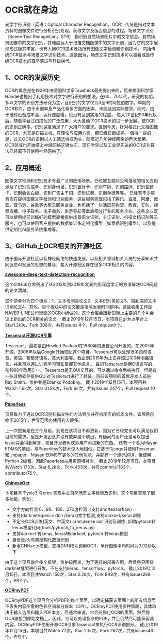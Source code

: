 OCR就在身边
==========

光学字符识别（英语：Optical Character Recognition，OCR）传统是指对文本资料的图像文件进行分析识别处理，获取文字及版面信息的过程。场景文字识别（Scene Text Recognition，STR） 指识别自然场景图片中的文字信息。自然场景图像中的文字识别，其难度远大于扫描文档图像中的文字识别，因为它的文字展现形式极其丰富。也有人用OCR技术泛指所有图像文字检测和识别技术， 包括传统OCR技术与场景文字识别技术。这是因为，场景文字识别技术可以被看成是传统OCR技术的自然演进与升级换代。

1、OCR的发展历史
---------------
OCR的概念是在1929年由德国科学家Tausheck最先提出来的，后来美国科学家Handel也提出了利用技术对文字进行识别的想法。在60、70年代，研究的初期，多以文字的识别方法研究为主，且识别的文字仅为0至9的阿拉伯数字。早期的OCR软件，由于识别率及产品化等多方面的因素，未能达到实际要求。同时，由于硬件设备成本高，运行速度慢，也没有达到实用的程度。
进入20世纪90年代以后，随着平台式扫描仪的广泛应用，大大推动了OCR技术的进一步发展，使OCR的识别正确率、识别速度满足了广大用户的要求。直到今天，针对格式化文档图像的OCR，尤其是扫描文档，在理论与应用方面，都已经日趋成熟。
值得一提的是，过去OCR的识别以人工筛选特征为主，随着近几年神经网络的再次繁荣，OCR领域也开始搭上神经网络这辆快车，现在学界以及工业界先进的OCR识别算法已经离不开使用神经网络了。

2、应用概述
---------------
图像文字检测和识别技术有着广泛的应用场景。已经被互联网公司落地的相关应用涉及了识别快递单、识别身份证、识别银行卡、识别车牌、识别路牌、识别答题卡、识别会议白板、识别广告主干词、识别试卷、识别单据等等。
已经有不少服务商在提供图像文字检测和识别服务，这些服务商既包括了腾讯、百度、阿里、微软、亚马逊、谷歌等大型云服务企业，也包括了一些活跃在物流、教育、安防、视频直播、电子政务、电子商务、旅游导航等垂直细分行业的服务企业。这些企业既可以使用提前训练好的模型直接提供场景图文识别、卡证识别、扫描文档识别等云服务，也可以使用客户提供的数据集训练定制化模型（如票据识别模型），以及提供定制化AI服务系统集成等。

3、GitHub上OCR相关的开源社区
---------------
由于国际开源社区以及神经网络的快速发展，以及相关领域相关人员的分享知识共同促进AI发展的思想的普及，各大开源社区存在很多OCR相关的内容。
  
[**awesome-deep-text-detection-recognition**](https://github.com/hwalsuklee/awesome-deep-text-detection-recognition)

这个GitHub仓库列出了从2012年到2019年发表的用深度学习的方法解决OCR问题的论文清单。

这个清单分为四个板块：1、文本检测类论文2、文本识别类论文3、端到端的文本识别论文4、其他。每个板块中的论文都是按照发表时间排序。这些收集工作是NAVER-LINE公司里面的OCR小组做的，这个仓库会跟新国际上主要的几个AI会议上新出的OCR相关的论文。
截止2019年12月15日，本项目在github平台上Star1.2k次，Fork 308次，共有Issues 4个，Pull request0个。

[**Tesseract开源OCR引擎**](https://github.com/tesseract-ocr/tesseract)

Tesseract，最初是由Hewlett Packard在1980年的惠普公司开发的，在2005年开源。2006年以后Google开始赞助这个项目。Tesseract可以处理很多自然语音，英语、葡萄牙语系、意大利语等。截止到2015年为止支持超过100种书面语言，并且可以通过训练学习轻松掌握其他语言。
最初Tesseract是用C语言写的，在1998年改用C++。Tesseract是无GUI交互的，可以通过命令后被执行。但是有一些其他软件提供GUI对Tesseract进行了封装。目前该项目的首席开发人员是Ray Smith。维护者是Zdenko Podobny。
截止2019年12月15日，本项目共Watch 1.6k次，Star 31.9k次，Fork 6k次，共有Issues 247个，Pull request 10个。

[**Paperless**](https://github.com/the-paperless-project/paperless)

项目致力于通过OCR识别扫描文件的方法索引并存档所有的纸质文件。该项目创始于2015年，世界范围内使用的人很多。
 
上一次更新是在三个月前，到现在该项目不再更新，因为它已经完全可以满足我们目前的需求。但是开发团队并没有放弃这个项目，有疑问的用户还是可以提出issue并会得到解答，项目开发者也欢迎用户添加新的东西。
	还有一个名为Mayan EDMS的项目，与Paperless的技术惊人地相似。它基于Django并使用Tesseract和Unpaper，Mayan EDMS有更多的其他功能，并配有一个漂亮的UI，但使用Python 2编程。因此Paperless占用资源相对少。
截止2019年12月15日，本项目共Watch 173次，Star 6.2k次，Fork 408次，共有commits1183个，contributor76个。

[**ChineseOcr**](https://github.com/chineseocr/chineseocr)

本项目基于yolo3 与crnn 实现中文自然场景文字检测及识别。这个项目实现了很多功能，例如：
*	文字方向检测 0、90、180、270度检测（支持dnn/tensorflow）
*	支持(darknet/opencv dnn /keras)文字检测,支持darknet/keras训练
*	不定长OCR训练(英文、中英文) crnn\dense ocr 识别及训练 ,新增pytorch转keras模型代码(tools/pytorch_to_keras.py)
*	支持darknet 转keras, keras转darknet, pytorch 转keras模型
*	身份证/火车票结构化数据识别
*	新增CNN+ctc模型，支持DNN模块调用OCR，单行图像平均时间为0.02秒以下

由于这个项目融合多个框架，维护较困难，为了更好的部署应用，后续将只围绕darknet框架进行开发，不在支持keras、tensorflow、pytorch。
截止2019年12月15日，本项目共Watch 156次，Star 2.2k次，Fork 849次，共有issues299个，PR11个。

[**OCRmyPDF**](https://github.com/jbarlow83/OCRmyPDF)
 
OCRmyPDF这个项目会分析PDF的每个页面，以确定捕获该页面上的所有信息而不丢失内容所需的色彩空间和分辨率（DPI）。OCRmyPDF使用多种策略，具体取决于输入选项和输入PDF本身，但通常来说，它会光栅化OCR的页面，然后将OCR嫁接到原始文档上。因此，它可以处理复杂的PDF，并且仍然尽可能保留其内容。OCRmyPDF使用开源OCR引擎Tesseract来执行OCR识别部分。
截止2019年12月15日，本项目共Watch 77次，Star 2.1k次，Fork 262次，共有issues48个，PR2个。


